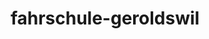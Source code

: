 ---
_schema: default
title: fahrschule-geroldswil
seo:
  description: Mit der Fahrschule Loyal Geroldswil einfach und stressfrei zum Führerschein. Professionelle Fahrlehrer:innen, faire Preise, flexible Termine – jetzt starten!
  title: Fahrschule in Geroldswil | Schnell und sicher zum Führerschein
  keywords:
    - fahrschule geroldswil
    - fahrstunden geroldswil
    - fahrlehrer geroldswil
  openGraph:
    title: Fahrschule in Geroldswil | Schnell und sicher zum Führerschein
    description: Mit der Fahrschule Loyal Geroldswil einfach und stressfrei zum Führerschein. Professionelle Fahrlehrer:innen, faire Preise, flexible Termine – jetzt starten!
    url: https://www.fahrschuleloyal.ch/fahrschule-geroldswil
    type: website
    images:
      url: https://www.fahrschuleloyal.ch/loyal.logo.cdr.svg
  canonical: https://www.fahrschuleloyal.ch/fahrschule-geroldswil
  metadatabase: https://www.fahrschuleloyal.ch/fahrschule-geroldswil
seo_blocks:
  category: "fahrschule-geroldswil"
  data:
    image:
      image_path: "/close-up-view-driving-instructor-holding-checklist-while-background-female-student-steering-driving-car_shrink.webp"
      alt_text: "Fahrschule in Geroldswil mit moderner Ausbildung"
    upperparagraph: "Willkommen bei der Fahrschule Loyal in Geroldswil! Unsere Fahrschule steht für Qualität, Geduld und eine individuelle Betreuung, die genau auf deine Bedürfnisse abgestimmt ist. Egal, ob du gerade erst mit dem Fahren beginnst oder schon Vorerfahrungen mitbringst – wir begleiten dich professionell auf dem Weg zu deinem Führerschein. Unser erfahrenes Team aus top ausgebildeten Fahrlehrer:innen sorgt dafür, dass du dich von Anfang an wohlfühlst. Viele Fahrschüler:innen aus Geroldswil und Umgebung haben bereits erfolgreich ihre Prüfung mit uns bestanden – jetzt bist du an der Reihe!"
    lowerparagraph: ""
  sections:
    - title: "Fahrstunden in Geroldswil – jetzt für nur CHF 59.– starten!"
      text: "Nutze die Möglichkeit, deine erste Fahrstunde bei der Fahrschule Loyal in Geroldswil für nur CHF 59.– zu erleben. Diese Probestunde ist vollkommen unverbindlich und gibt dir die Gelegenheit, uns kennenzulernen und Vertrauen aufzubauen. Unsere Fahrlehrer:innen sind nicht nur fachlich hervorragend geschult, sondern auch menschlich einfühlsam und geduldig. In einer entspannten Atmosphäre lernst du alles, was du für den Straßenverkehr brauchst – Schritt für Schritt, ohne Druck. Wir gehen gezielt auf deine Stärken und Schwächen ein und helfen dir, selbstbewusst ans Steuer zu gehen. Deine Ausbildung beginnt mit einem soliden Fundament – und das zu einem fairen Preis!"
    - title: "Der Weg zum Führerschein – professionell begleitet in Geroldswil"
      text: "Der Führerschein ist ein wichtiger Meilenstein in deinem Leben – und wir helfen dir, ihn sicher zu erreichen. Neben den praktischen Fahrstunden bieten wir dir in Geroldswil auch alle notwendigen Zusatzkurse an, wie z. B. den Nothelferkurs und den Verkehrskundeunterricht (VKU). Unsere Kurse sind effizient, praxisnah und verständlich aufgebaut, damit du bestens auf die theoretische und praktische Prüfung vorbereitet bist. Wir nehmen uns Zeit für dich, beantworten all deine Fragen und passen die Ausbildung an deinen individuellen Fortschritt an. Mit uns lernst du nicht nur, wie man ein Fahrzeug führt, sondern auch, wie man sich sicher und verantwortungsbewusst im Straßenverkehr bewegt."
    - title: "Unkompliziert anmelden und loslegen – dein Start in Geroldswil"
      text: "Die Anmeldung bei der Fahrschule Loyal in Geroldswil ist kinderleicht. Du kannst dich bequem online anmelden oder direkt mit uns telefonieren, wenn du Fragen hast oder Unterstützung brauchst. Nach der Anmeldung planen wir gemeinsam deinen persönlichen Ausbildungsweg – individuell, flexibel und transparent. Egal, ob du einen engen Zeitplan hast oder dich auf Anhieb sicher fühlst: Wir holen dich genau da ab, wo du stehst. Unser Ziel ist es, dich optimal auf die Fahrprüfung vorzubereiten und dir gleichzeitig das nötige Selbstvertrauen mitzugeben, um danach sicher und souverän auf den Straßen unterwegs zu sein. Starte noch heute und profitiere von einer professionellen Ausbildung mit Herz und Verstand – bei deiner Fahrschule Loyal in Geroldswil."
---